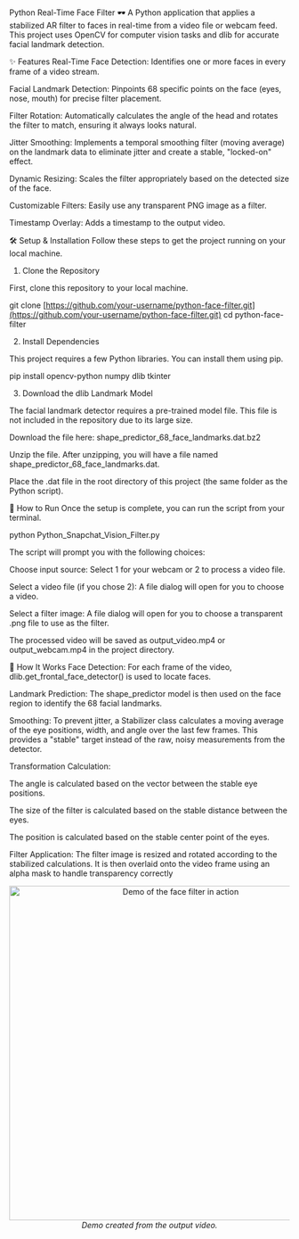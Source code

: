 Python Real-Time Face Filter 🕶️
A Python application that applies a stabilized AR filter to faces in real-time from a video file or webcam feed. This project uses OpenCV for computer vision tasks and dlib for accurate facial landmark detection.

✨ Features
Real-Time Face Detection: Identifies one or more faces in every frame of a video stream.

Facial Landmark Detection: Pinpoints 68 specific points on the face (eyes, nose, mouth) for precise filter placement.

Filter Rotation: Automatically calculates the angle of the head and rotates the filter to match, ensuring it always looks natural.

Jitter Smoothing: Implements a temporal smoothing filter (moving average) on the landmark data to eliminate jitter and create a stable, "locked-on" effect.

Dynamic Resizing: Scales the filter appropriately based on the detected size of the face.

Customizable Filters: Easily use any transparent PNG image as a filter.

Timestamp Overlay: Adds a timestamp to the output video.

🛠️ Setup & Installation
Follow these steps to get the project running on your local machine.

1. Clone the Repository

First, clone this repository to your local machine.

git clone [https://github.com/your-username/python-face-filter.git](https://github.com/your-username/python-face-filter.git)
cd python-face-filter

2. Install Dependencies

This project requires a few Python libraries. You can install them using pip.

pip install opencv-python numpy dlib tkinter

3. Download the dlib Landmark Model

The facial landmark detector requires a pre-trained model file. This file is not included in the repository due to its large size.

Download the file here: shape_predictor_68_face_landmarks.dat.bz2

Unzip the file. After unzipping, you will have a file named shape_predictor_68_face_landmarks.dat.

Place the .dat file in the root directory of this project (the same folder as the Python script).

🚀 How to Run
Once the setup is complete, you can run the script from your terminal.

python Python_Snapchat_Vision_Filter.py

The script will prompt you with the following choices:

Choose input source: Select 1 for your webcam or 2 to process a video file.

Select a video file (if you chose 2): A file dialog will open for you to choose a video.

Select a filter image: A file dialog will open for you to choose a transparent .png file to use as the filter.

The processed video will be saved as output_video.mp4 or output_webcam.mp4 in the project directory.

🔬 How It Works
Face Detection: For each frame of the video, dlib.get_frontal_face_detector() is used to locate faces.

Landmark Prediction: The shape_predictor model is then used on the face region to identify the 68 facial landmarks.

Smoothing: To prevent jitter, a Stabilizer class calculates a moving average of the eye positions, width, and angle over the last few frames. This provides a "stable" target instead of the raw, noisy measurements from the detector.

Transformation Calculation:

The angle is calculated based on the vector between the stable eye positions.

The size of the filter is calculated based on the stable distance between the eyes.

The position is calculated based on the stable center point of the eyes.

Filter Application: The filter image is resized and rotated according to the stabilized calculations. It is then overlaid onto the video frame using an alpha mask to handle transparency correctly

<p align="center">
  <img src="https://i.postimg.cc/NFhC2BPJ/temp-Image3v-Rwjo.avif" alt="Demo of the face filter in action" width="600"/>
  <br>
  <em>Demo created from the output video.</em>
</p>
